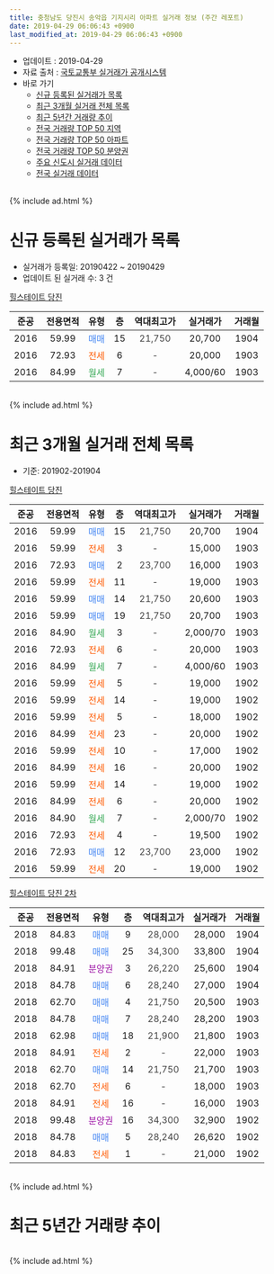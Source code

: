 ```yaml
---
title: 충청남도 당진시 송악읍 기지시리 아파트 실거래 정보 (주간 레포트)
date: 2019-04-29 06:06:43 +0900
last_modified_at: 2019-04-29 06:06:43 +0900
---
```


* 업데이트 : 2019-04-29
* 자료 출처 : [국토교통부 실거래가 공개시스템](http://rt.molit.go.kr)
* 바로 가기
    * [신규 등록된 실거래가 목록](#신규-등록된-실거래가-목록)
    * [최근 3개월 실거래 전체 목록](#최근-3개월-실거래-전체-목록)
    * [최근 5년간 거래량 추이](#최근-5년간-거래량-추이)
    * [전국 거래량 TOP 50 지역](https://inasie.github.io/apt-trade-info/최근-3개월-전국에서-가장-거래가-많이-발생한-지역)
    * [전국 거래량 TOP 50 아파트](https://inasie.github.io/apt-trade-info/최근-3개월-전국에서-가장-거래가-많이-발생한-아파트)
    * [전국 거래량 TOP 50 분양권](https://inasie.github.io/apt-trade-info/최근-3개월-전국에서-가장-거래가-많이-발생한-분양권)
    * [주요 신도시 실거래 데이터](https://inasie.github.io/apt-trade-info/주요-신도시)
    * [전국 실거래 데이터](https://inasie.github.io/apt-trade-info/전국)
<br>
{% include ad.html %}
<br>

# 신규 등록된 실거래가 목록
* 실거래가 등록일: 20190422 ~ 20190429
* 업데이트 된 실거래 수: 3 건


[힐스테이트 당진](https://search.naver.com/search.naver?query=%EC%B6%A9%EC%B2%AD%EB%82%A8%EB%8F%84+%EB%8B%B9%EC%A7%84%EC%8B%9C+%EC%86%A1%EC%95%85%EC%9D%8D+%EA%B8%B0%EC%A7%80%EC%8B%9C%EB%A6%AC+%ED%9E%90%EC%8A%A4%ED%85%8C%EC%9D%B4%ED%8A%B8+%EB%8B%B9%EC%A7%84)

|준공|전용면적|유형|층|역대최고가|실거래가|거래월|
|:---:|:---:|:---:|:---:|:---:|:---:|:---:|
|2016|59.99|<span style="color:#4285f3">매매</span>|15|<span style="color:#444444">21,750</span>|20,700|1904|
|2016|72.93|<span style="color:#ff5a00">전세</span>|6|<span style="color:#444444">-</span>|20,000|1903|
|2016|84.99|<span style="color:#34a853">월세</span>|7|<span style="color:#444444">-</span>|4,000/60|1903|


<br>
{% include ad.html %}
<br>

# 최근 3개월 실거래 전체 목록
* 기준: 201902-201904


[힐스테이트 당진](https://search.naver.com/search.naver?query=%EC%B6%A9%EC%B2%AD%EB%82%A8%EB%8F%84+%EB%8B%B9%EC%A7%84%EC%8B%9C+%EC%86%A1%EC%95%85%EC%9D%8D+%EA%B8%B0%EC%A7%80%EC%8B%9C%EB%A6%AC+%ED%9E%90%EC%8A%A4%ED%85%8C%EC%9D%B4%ED%8A%B8+%EB%8B%B9%EC%A7%84)

|준공|전용면적|유형|층|역대최고가|실거래가|거래월|
|:---:|:---:|:---:|:---:|:---:|:---:|:---:|
|2016|59.99|<span style="color:#4285f3">매매</span>|15|<span style="color:#444444">21,750</span>|20,700|1904|
|2016|59.99|<span style="color:#ff5a00">전세</span>|3|<span style="color:#444444">-</span>|15,000|1903|
|2016|72.93|<span style="color:#4285f3">매매</span>|2|<span style="color:#444444">23,700</span>|16,000|1903|
|2016|59.99|<span style="color:#ff5a00">전세</span>|11|<span style="color:#444444">-</span>|19,000|1903|
|2016|59.99|<span style="color:#4285f3">매매</span>|14|<span style="color:#444444">21,750</span>|20,600|1903|
|2016|59.99|<span style="color:#4285f3">매매</span>|19|<span style="color:#444444">21,750</span>|20,700|1903|
|2016|84.90|<span style="color:#34a853">월세</span>|3|<span style="color:#444444">-</span>|2,000/70|1903|
|2016|72.93|<span style="color:#ff5a00">전세</span>|6|<span style="color:#444444">-</span>|20,000|1903|
|2016|84.99|<span style="color:#34a853">월세</span>|7|<span style="color:#444444">-</span>|4,000/60|1903|
|2016|59.99|<span style="color:#ff5a00">전세</span>|5|<span style="color:#444444">-</span>|19,000|1902|
|2016|59.99|<span style="color:#ff5a00">전세</span>|14|<span style="color:#444444">-</span>|19,000|1902|
|2016|59.99|<span style="color:#ff5a00">전세</span>|5|<span style="color:#444444">-</span>|18,000|1902|
|2016|84.99|<span style="color:#ff5a00">전세</span>|23|<span style="color:#444444">-</span>|20,000|1902|
|2016|59.99|<span style="color:#ff5a00">전세</span>|10|<span style="color:#444444">-</span>|17,000|1902|
|2016|84.99|<span style="color:#ff5a00">전세</span>|16|<span style="color:#444444">-</span>|20,000|1902|
|2016|59.99|<span style="color:#ff5a00">전세</span>|14|<span style="color:#444444">-</span>|19,000|1902|
|2016|84.99|<span style="color:#ff5a00">전세</span>|6|<span style="color:#444444">-</span>|20,000|1902|
|2016|84.90|<span style="color:#34a853">월세</span>|7|<span style="color:#444444">-</span>|2,000/70|1902|
|2016|72.93|<span style="color:#ff5a00">전세</span>|4|<span style="color:#444444">-</span>|19,500|1902|
|2016|72.93|<span style="color:#4285f3">매매</span>|12|<span style="color:#444444">23,700</span>|23,000|1902|
|2016|59.99|<span style="color:#ff5a00">전세</span>|20|<span style="color:#444444">-</span>|19,000|1902|

[힐스테이트 당진 2차](https://search.naver.com/search.naver?query=%EC%B6%A9%EC%B2%AD%EB%82%A8%EB%8F%84+%EB%8B%B9%EC%A7%84%EC%8B%9C+%EC%86%A1%EC%95%85%EC%9D%8D+%EA%B8%B0%EC%A7%80%EC%8B%9C%EB%A6%AC+%ED%9E%90%EC%8A%A4%ED%85%8C%EC%9D%B4%ED%8A%B8+%EB%8B%B9%EC%A7%84+2%EC%B0%A8)

|준공|전용면적|유형|층|역대최고가|실거래가|거래월|
|:---:|:---:|:---:|:---:|:---:|:---:|:---:|
|2018|84.83|<span style="color:#4285f3">매매</span>|9|<span style="color:#444444">28,000</span>|28,000|1904|
|2018|99.48|<span style="color:#4285f3">매매</span>|25|<span style="color:#444444">34,300</span>|33,800|1904|
|2018|84.91|<span style="color:#9C11A5">분양권</span>|3|<span style="color:#444444">26,220</span>|25,600|1904|
|2018|84.78|<span style="color:#4285f3">매매</span>|6|<span style="color:#444444">28,240</span>|27,000|1904|
|2018|62.70|<span style="color:#4285f3">매매</span>|4|<span style="color:#444444">21,750</span>|20,500|1903|
|2018|84.78|<span style="color:#4285f3">매매</span>|7|<span style="color:#444444">28,240</span>|28,200|1903|
|2018|62.98|<span style="color:#4285f3">매매</span>|18|<span style="color:#444444">21,900</span>|21,800|1903|
|2018|84.91|<span style="color:#ff5a00">전세</span>|2|<span style="color:#444444">-</span>|22,000|1903|
|2018|62.70|<span style="color:#4285f3">매매</span>|14|<span style="color:#444444">21,750</span>|21,700|1903|
|2018|62.70|<span style="color:#ff5a00">전세</span>|6|<span style="color:#444444">-</span>|18,000|1903|
|2018|84.91|<span style="color:#ff5a00">전세</span>|16|<span style="color:#444444">-</span>|16,000|1903|
|2018|99.48|<span style="color:#9C11A5">분양권</span>|16|<span style="color:#444444">34,300</span>|32,900|1902|
|2018|84.78|<span style="color:#4285f3">매매</span>|5|<span style="color:#444444">28,240</span>|26,620|1902|
|2018|84.83|<span style="color:#ff5a00">전세</span>|1|<span style="color:#444444">-</span>|21,000|1902|


<br>
{% include ad.html %}
<br>

# 최근 5년간 거래량 추이


<div style="width:100%;">
    <canvas id="deal_progress" height="200"></canvas>
</div>

<script>
new Chart(document.getElementById("deal_progress"), {
    type: 'line',
    data: {
        labels: ['201404','201405','201406','201407','201408','201409','201410','201411','201412','201501','201502','201503','201504','201505','201506','201507','201508','201509','201510','201511','201512','201601','201602','201603','201604','201605','201606','201607','201608','201609','201610','201611','201612','201701','201702','201703','201704','201705','201706','201707','201708','201709','201710','201711','201712','201801','201802','201803','201804','201805','201806','201807','201808','201809','201810','201811','201812','201901','201902','201903','201904'],
        datasets: [{
            label: '매매',
            pointRadius: 1,
            data: [1, 4, 1, 0, 1, 4, 3, 2, 2, 0, 1, 2, 2, 1, 4, 4, 3, 1, 1, 1, 4, 4, 2, 4, 1, 0, 0, 2, 1, 2, 3, 1, 2, 0, 2, 3, 3, 1, 0, 3, 1, 3, 2, 4, 1, 23, 26, 30, 28, 23, 12, 7, 14, 9, 5, 14, 7, 13, 3, 7, 5],
            borderColor: "rgba(255, 201, 14, 1)",
            backgroundColor: "rgba(255, 201, 14, 0.5)",
            fill: false,
            lineTension: 0
        },{
            label: '전월세',
            pointRadius: 1,
            data: [0, 1, 2, 0, 0, 1, 0, 1, 0, 1, 0, 1, 0, 0, 1, 0, 0, 1, 0, 0, 0, 1, 3, 1, 0, 1, 1, 0, 0, 0, 8, 9, 13, 14, 11, 5, 4, 6, 3, 2, 0, 1, 2, 6, 1, 15, 18, 38, 20, 27, 31, 14, 9, 4, 6, 10, 12, 12, 12, 8, 0],
            borderColor: "rgba(0, 141, 185, 1)",
            backgroundColor: "rgba(0, 141, 185, 0.5)",
            fill: false,
            lineTension: 0
        }
        ]
    },
    options: {
        responsive: true,
        title: {
            display: false
        },
        tooltips: {
            mode: 'index',
            intersect: false
        },
        hover: {
            mode: 'nearest',
            intersect: true
        },
        scales: {
            xAxes: [{
                display: true,
                scaleLabel: {
                    display: true,
                    labelString: '년/월'
                }
            }],
            yAxes: [{
                display: true,
                ticks: {
                    suggestedMin: 0,
                },
                scaleLabel: {
                    display: true,
                    labelString: '실거래 수'
                }
            }]
        }
    }
});

</script>


<br>
{% include ad.html %}
<br>

